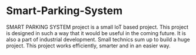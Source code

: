 # Smart-Parking-System
SMART PARKING SYSTEM project is a small IoT based project.  This project is designed in such a way that it would be useful in the  coming future. It is also a part of industrial development. Small  technics sum up to build a huge project. This project works efficiently, smarter and in an easier way.
